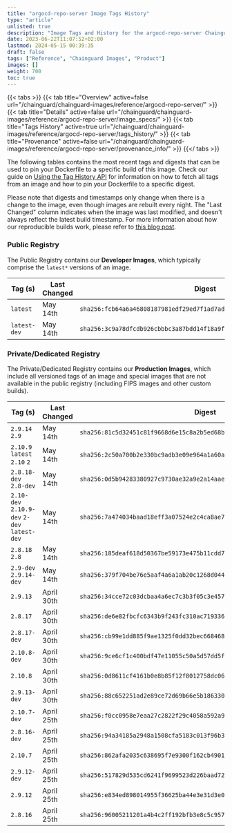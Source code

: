 ```yaml
---
title: "argocd-repo-server Image Tags History"
type: "article"
unlisted: true
description: "Image Tags and History for the argocd-repo-server Chainguard Image"
date: 2023-06-22T11:07:52+02:00
lastmod: 2024-05-15 00:39:35
draft: false
tags: ["Reference", "Chainguard Images", "Product"]
images: []
weight: 700
toc: true
---
```


{{< tabs >}}
{{< tab title="Overview" active=false url="/chainguard/chainguard-images/reference/argocd-repo-server/" >}}
{{< tab title="Details" active=false url="/chainguard/chainguard-images/reference/argocd-repo-server/image_specs/" >}}
{{< tab title="Tags History" active=true url="/chainguard/chainguard-images/reference/argocd-repo-server/tags_history/" >}}
{{< tab title="Provenance" active=false url="/chainguard/chainguard-images/reference/argocd-repo-server/provenance_info/" >}}
{{</ tabs >}}

The following tables contains the most recent tags and digests that can be used to pin your Dockerfile to a specific build of this image. Check our guide on [Using the Tag History API](/chainguard/chainguard-images/using-the-tag-history-api/) for information on how to fetch all tags from an image and how to pin your Dockerfile to a specific digest.

Please note that digests and timestamps only change when there is a change to the image, even though images are rebuilt every night. The "Last Changed" column indicates when the image was last modified, and doesn't always reflect the latest build timestamp. For more information about how our reproducible builds work, please refer to [this blog post](https://www.chainguard.dev/unchained/reproducing-chainguards-reproducible-image-builds).

### Public Registry
The Public Registry contains our **Developer Images**, which typically comprise the `latest*` versions of an image.

| Tag (s)       | Last Changed | Digest                                                                    |
|---------------|--------------|---------------------------------------------------------------------------|
|  `latest`     | May 14th     | `sha256:fcb64a6a46808187981edf29ed7f1ad7adc6e12644a6a489c42cebc6f5067c60` |
|  `latest-dev` | May 14th     | `sha256:3c9a78dfcdb926cbbbc3a87bdd14f18a9f89e7882534291274cc17e7f0d0834c` |


### Private/Dedicated Registry
The Private/Dedicated Registry contains our **Production Images**, which include all versioned tags of an image and special images that are not available in the public registry (including FIPS images and other custom builds).

| Tag (s)                                       | Last Changed | Digest                                                                    |
|-----------------------------------------------|--------------|---------------------------------------------------------------------------|
|  `2.9.14` `2.9`                               | May 14th     | `sha256:81c5d32451c81f9668d6e15c8a2b5ed68be579168a576c80b9eca53942b048c3` |
|  `2.10.9` `latest` `2.10` `2`                 | May 14th     | `sha256:2c50a700b2e330bc9adb3e09e964a1a60a90e5e73a0e45a1381954b5f1ed01bd` |
|  `2.8.18-dev` `2.8-dev`                       | May 14th     | `sha256:0d5b94283380927c9730ae32a9e2a14aaefb1d881ec4df5b2944fa5fcb791b0a` |
|  `2.10-dev` `2.10.9-dev` `2-dev` `latest-dev` | May 14th     | `sha256:7a474034baad18eff3a07524e2c4ca8ae7fc06432677f93612c5d3eb13552e76` |
|  `2.8.18` `2.8`                               | May 14th     | `sha256:185deaf618d50367be59173e475b11cdd7e59dd2e1bd5bcbb7cd27f859dcf40f` |
|  `2.9-dev` `2.9.14-dev`                       | May 14th     | `sha256:379f704be76e5aaf4a6a1ab20c1268d04465f969ace82c3bd15758b4b8fea471` |
|  `2.9.13`                                     | April 30th   | `sha256:34cce72c03dcbaa4a6ec7c3b3f05c3e457e002f3f367cbe9227a7bbae1b530c7` |
|  `2.8.17`                                     | April 30th   | `sha256:de6e82fbcfc6343b9f243fc310ac719336868a51b9cd9b5e6c3f573e9c499f37` |
|  `2.8.17-dev`                                 | April 30th   | `sha256:cb99e1dd885f9ae1325f0dd32bec668468d15a89084b65b4c20393d7c9c357fd` |
|  `2.10.8-dev`                                 | April 30th   | `sha256:9ce6cf1c400bdf47e11055c50a5d57dd5fb46d459f8b974e78a375b149a9466e` |
|  `2.10.8`                                     | April 30th   | `sha256:0d8611cf4161b0e8b85f12f8012758dc064d81b69b97b6cdb738d0ca6f3f5c27` |
|  `2.9.13-dev`                                 | April 30th   | `sha256:88c652251ad2e89ce72d69b66e5b186330d118ab154cbf929b80d062ffa97eb1` |
|  `2.10.7-dev`                                 | April 25th   | `sha256:f0cc0958e7eaa27c2822f29c4058a592a9a61a4699d4ae323a0003e04b90b144` |
|  `2.8.16-dev`                                 | April 25th   | `sha256:94a34185a2948a1508cfa5183c013f96b3045ebecd5b86d0d1c8deef5180b84e` |
|  `2.10.7`                                     | April 25th   | `sha256:862afa2035c638695f7e9300f162cb4901a5d4e6cd5ae8103b06c04b967de11d` |
|  `2.9.12-dev`                                 | April 25th   | `sha256:517829d535cd6241f9699523d226baad72face683083114534d655ab0eda7ea6` |
|  `2.9.12`                                     | April 25th   | `sha256:e834ed898014955f36625ba44e3e31d3e019597cf753ab700d145f46fb993fa6` |
|  `2.8.16`                                     | April 25th   | `sha256:96005211201a4b4c2ff192bfb3e8c5c9573e2383a1f3fb1d9074e0d052ce6faf` |

